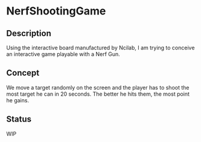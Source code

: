 # NerfShootingGame

## Description

Using the interactive board manufactured by Ncilab, 
I am trying to conceive an interactive game playable with a Nerf Gun.

## Concept

We move a target randomly on the screen and the player has to shoot
the most target he can in 20 seconds. The better he hits them, the
most point he gains.

## Status

WIP
